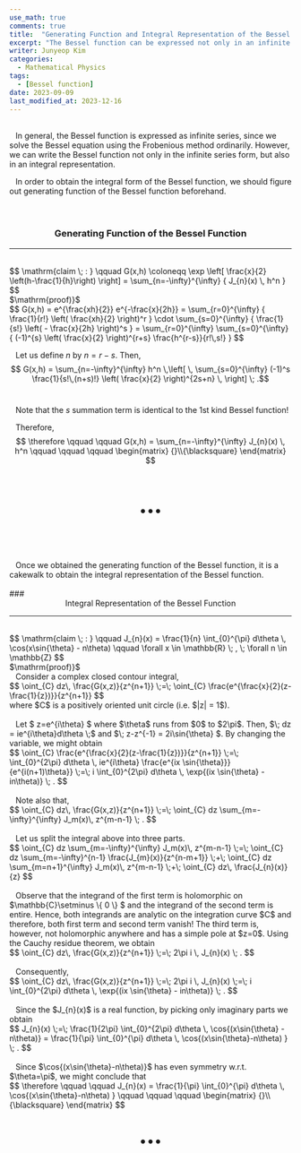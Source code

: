 ```yaml
---
use_math: true
comments: true
title:  "Generating Function and Integral Representation of the Bessel Function"
excerpt: "The Bessel function can be expressed not only in an infinite series form, but also in an integral from."
writer: Junyeop Kim
categories:
  - Mathematical Physics
tags:
  - [Bessel function]
date: 2023-09-09
last_modified_at: 2023-12-16
---
```


<br/>  
&ensp; In general, the Bessel function is expressed as infinite series, since we solve the Bessel equation using the Frobenious method ordinarily. However, we can write the Bessel function not only in the infinite series form, but also in an integral representation. <br/>

&ensp; In order to obtain the integral form of the Bessel function, we should figure out generating function of the Bessel function beforehand. <br/>
    <br/>
    <br/>
### <center> Generating Function of the Bessel Function </center> 
<hr/> <br/>
$$ \mathrm{claim \; :  } \qquad G(x,h) \coloneqq \exp \left[ \frac{x}{2} \left(h-\frac{1}{h}\right) \right] = \sum_{n=-\infty}^{\infty} { J_{n}(x) \, h^n } $$ <br/>
$\mathrm{proof)}$ <br/>
$$ G(x,h) = e^{\frac{xh}{2}} e^{-\frac{x}{2h}} = \sum_{r=0}^{\infty} { \frac{1}{r!} \left( \frac{xh}{2} \right)^r } \cdot \sum_{s=0}^{\infty} { \frac{1}{s!} \left( - \frac{x}{2h} \right)^s } = \sum_{r=0}^{\infty} \sum_{s=0}^{\infty} { (-1)^{s} \left( \frac{x}{2} \right)^{r+s} \frac{h^{r-s}}{r!\,s!} } $$ <br/>

&ensp; Let us define $n$ by $n=r-s$. Then, <br/>
$$ G(x,h) = \sum_{n=-\infty}^{\infty} h^n \,\left[ \, \sum_{s=0}^{\infty} (-1)^s \frac{1}{s!\,(n+s)!} \left( \frac{x}{2} \right)^{2s+n} \, \right] \; .$$ <br/>

&ensp; Note that the $s$ summation term is identical to the 1st kind Bessel function! <br/>

&ensp; Therefore, <br/>
$$ \therefore \qquad \qquad G(x,h) = \sum_{n=-\infty}^{\infty} J_{n}(x) \, h^n \qquad \qquad \qquad \begin{matrix} {}\\{\blacksquare} \end{matrix} $$ <br/>
    <br/>
<p style="text-align: center; font-size: 24px;">&bull;&bull;&bull;</p> <br/>
    <br/>
    <br/>
&ensp; Once we obtained the generating function of the Bessel function, it is a cakewalk to obtain the integral representation of the Bessel function. <br/>
    <br/>
### <center> Integral Representation of the Bessel Function </center>
<hr/> <br/>
$$ \mathrm{claim \; :  } \qquad J_{n}(x) = \frac{1}{n} \int_{0}^{\pi} d\theta \, \cos(x\sin{\theta} - n\theta)  \qquad \forall x \in \mathbb{R} \; , \; \forall n \in \mathbb{Z} $$ <br/>
$\mathrm{proof)}$ <br/>
&ensp; Consider a complex closed contour integral, <br/>
$$ \oint_{C} dz\, \frac{G(x,z)}{z^{n+1}} \;=\; \oint_{C} \frac{e^{\frac{x}{2}(z-\frac{1}{z})}}{z^{n+1}} $$ <br/>
where $C$ is a positively oriented unit circle (i.e. $|z| = 1$). <br/>
    <br/>
&ensp; Let $ z=e^{i\theta} $ where $\theta$ runs from $0$ to $2\pi$. Then, $\;  dz = ie^{i\theta}d\theta  \;$ and $\;  z-z^{-1} = 2i\sin{\theta} $. By changing the variable, we might obtain <br/>
$$ \oint_{C} \frac{e^{\frac{x}{2}(z-\frac{1}{z})}}{z^{n+1}} \;=\; \int_{0}^{2\pi} d\theta \, ie^{i\theta} \frac{e^{ix \sin{\theta}}}{e^{i(n+1)\theta}} \;=\; i \int_{0}^{2\pi} d\theta \, \exp{(ix \sin{\theta} - in\theta)} \; . $$ <br/>
    <br/>
&ensp; Note also that, <br/>
$$ \oint_{C} dz\, \frac{G(x,z)}{z^{n+1}} \;=\; \oint_{C} dz \sum_{m=-\infty}^{\infty} J_m(x)\, z^{m-n-1} \; . $$ <br/>
    <br/>
&ensp; Let us split the integral above into three parts. <br/>
$$ \oint_{C} dz \sum_{m=-\infty}^{\infty} J_m(x)\, z^{m-n-1} \;=\; \oint_{C} dz \sum_{m=-\infty}^{n-1} \frac{J_{m}(x)}{z^{n-m+1}}  \;+\; \oint_{C} dz \sum_{m=n+1}^{\infty} J_m(x)\, z^{m-n-1}  \;+\; \oint_{C} dz\, \frac{J_{n}(x)}{z}  $$ <br/>
    <br/>
&ensp; Observe that the integrand of the first term is holomorphic on $\mathbb{C}\setminus \{ 0 \} $ and the integrand of the second term is entire. Hence, both integrands are analytic on the integration curve $C$ and therefore, both first term and second term vanish! The third term is, however, not holomorphic anywhere and has a simple pole at $z=0$. Using the Cauchy residue theorem, we obtain <br/>
$$ \oint_{C} dz\, \frac{G(x,z)}{z^{n+1}} \;=\; 2\pi i \, J_{n}(x) \; . $$ <br/>
    <br/>
&ensp; Consequently, <br/>
$$ \oint_{C} dz\, \frac{G(x,z)}{z^{n+1}} \;=\; 2\pi i \, J_{n}(x) \;=\; i \int_{0}^{2\pi} d\theta \, \exp{(ix \sin{\theta} - in\theta)} \; . $$ <br/>
    <br/>
&ensp; Since the $J_{n}(x)$ is a real function, by picking only imaginary parts we obtain <br/>
$$ J_{n}(x) \;=\; \frac{1}{2\pi} \int_{0}^{2\pi} d\theta \, \cos{(x\sin{\theta} - n\theta)} = \frac{1}{\pi} \int_{0}^{\pi} d\theta \, \cos{(x\sin{\theta}-n\theta) } \; . $$ <br/>
    <br/>
&ensp; Since $\cos{(x\sin{\theta}-n\theta)}$ has even symmetry w.r.t. $\theta=\pi$, we might conclude that <br/>
$$ \therefore \qquad \qquad J_{n}(x) = \frac{1}{\pi} \int_{0}^{\pi} d\theta \, \cos{(x\sin{\theta}-n\theta) } \qquad \qquad \qquad \begin{matrix} {}\\{\blacksquare} \end{matrix} $$ <br/>  
    <br/>  
<p style="text-align: center; font-size: 24px;">&bull;&bull;&bull;</p>
    <br/>  
    <br/>  
    <br/>  


